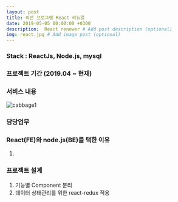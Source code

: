 ```yaml
---
layout: post
title: 의안 프로그램 React 리뉴얼
date: 2019-05-05 00:00:00 +0300
description:  React renewer # Add post description (optional)
img: react.jpg # Add image post (optional)
---
```

### Stack : ReactJs, Node.js, mysql
### 프로젝트 기간 (2019.04 ~ 현재)
### 서비스 내용
![cabbage1]({{site.baseurl}}/assets/img/cabbage1.jpg)    


### 담당업무
### React(FE)와 node.js(BE)를 택한 이유
1. 

### 프로젝트 설계
1. 기능별 Component 분리
2. 데이터 상태관리를 위한 react-redux 적용

